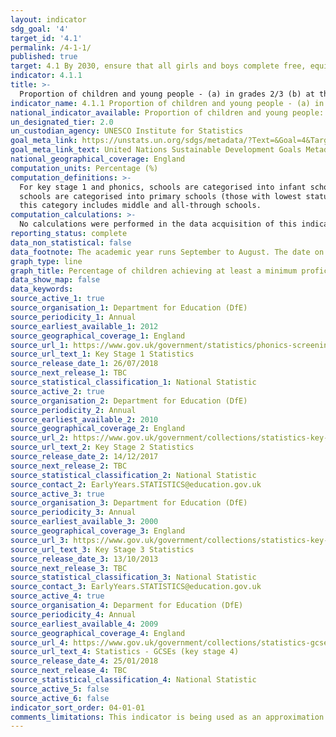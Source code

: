 ```yaml
---
layout: indicator
sdg_goal: '4'
target_id: '4.1'
permalink: /4-1-1/
published: true
target: 4.1 By 2030, ensure that all girls and boys complete free, equitable and quality primary and secondary education leading to relevant and effective learning outcomes
indicator: 4.1.1
title: >-
  Proportion of children and young people - (a) in grades 2/3 (b) at the end of primary and (c) at the end of lower secondary achieving at least a minimum proficiency level in (i) reading and (ii) mathematics, by sex
indicator_name: 4.1.1 Proportion of children and young people - (a) in grades 2/3 (b) at the end of primary and (c) at the end of lower secondary achieving at least a minimum proficiency level in (i) reading and (ii) mathematics, by sex
national_indicator_available: Proportion of children and young people: a) in the 2nd / 3rd grade, b) primary school graduates and c) high school graduates, reached at least the minimum level i) literacy and ii) counting skills, by sex
un_designated_tier: 2.0
un_custodian_agency: UNESCO Institute for Statistics 
goal_meta_link: https://unstats.un.org/sdgs/metadata/?Text=&Goal=4&Target=4.1
goal_meta_link_text: United Nations Sustainable Development Goals Metadata (PDF 4.0 MB)
national_geographical_coverage: England
computation_units: Percentage (%)
computation_definitions: >-
  For key stage 1 and phonics, schools are categorised into infant schools (those with highest statutory pupil age of 7), primary schools (those with highest statutory pupil age between 8 and 11) and other schools (those with highest statutory pupil age greater than 11). For key stage 2,
  schools are categorised into primary schools (those with lowest statutory age below 7 and highest statutory age of 11), junior schools (those with lowest statutory age of 7 or above and highest statutory age of 11) and other schools (those with highest statutory age greater than 11 -
  this category includes middle and all-through schools.
computation_calculations: >-
  No calculations were performed in the data acquisition of this indicator as appropriate data was readily available in the final format specified by this indicator. For insight into the details of potential calculations please refer to the original source metadata or source contact.
reporting_status: complete
data_non_statistical: false
data_footnote: The academic year runs September to August. The date on the X axis is the start of the academic year
graph_type: line
graph_title: Percentage of children achieving at least a minimum proficiency level in reading and mathematics
data_show_map: false
data_keywords:  
source_active_1: true
source_organisation_1: Department for Education (DfE)
source_periodicity_1: Annual
source_earliest_available_1: 2012
source_geographical_coverage_1: England
source_url_1: https://www.gov.uk/government/statistics/phonics-screening-check-and-key-stage-1-assessments-england-2016
source_url_text_1: Key Stage 1 Statistics
source_release_date_1: 26/07/2018
source_next_release_1: TBC
source_statistical_classification_1: National Statistic
source_active_2: true
source_organisation_2: Department for Education (DfE)
source_periodicity_2: Annual
source_earliest_available_2: 2010
source_geographical_coverage_2: England
source_url_2: https://www.gov.uk/government/collections/statistics-key-stage-2
source_url_text_2: Key Stage 2 Statistics
source_release_date_2: 14/12/2017
source_next_release_2: TBC
source_statistical_classification_2: National Statistic
source_contact_2: EarlyYears.STATISTICS@education.gov.uk
source_active_3: true
source_organisation_3: Department for Education (DfE)
source_periodicity_3: Annual
source_earliest_available_3: 2000
source_geographical_coverage_3: England
source_url_3: https://www.gov.uk/government/collections/statistics-key-stage-3
source_url_text_3: Key Stage 3 Statistics
source_release_date_3: 13/10/2013
source_next_release_3: TBC
source_statistical_classification_3: National Statistic
source_contact_3: EarlyYears.STATISTICS@education.gov.uk
source_active_4: true
source_organisation_4: Deparment for Education (DfE)
source_periodicity_4: Annual
source_earliest_available_4: 2009
source_geographical_coverage_4: England
source_url_4: https://www.gov.uk/government/collections/statistics-gcses-key-stage-4
source_url_text_4: Statistics - GCSEs (key stage 4)
source_release_date_4: 25/01/2018
source_next_release_4: TBC
source_statistical_classification_4: National Statistic
source_active_5: false
source_active_6: false
indicator_sort_order: 04-01-01
comments_limitations: This indicator is being used as an approximation of the UN SDG Indicator. Where possible, we will work to identify or develop UK data to meet the global indicator specification. This indicator has not been identified in collaboration with topic experts.
---
```

